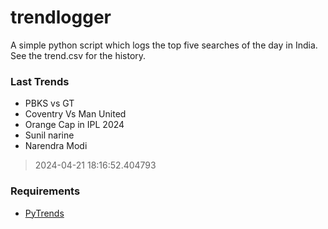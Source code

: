 # trendlogger
A simple python script which logs the top five searches of the day in India.<br>See the trend.csv for the history.<br>

<!-- Last Trends -->
### Last Trends
* PBKS vs GT
* Coventry Vs Man United
* Orange Cap in IPL 2024
* Sunil narine
* Narendra Modi
> 2024-04-21 18:16:52.404793

<!-- Requirements -->
### Requirements
* [PyTrends](https://github.com/dreyco676/pytrends)
